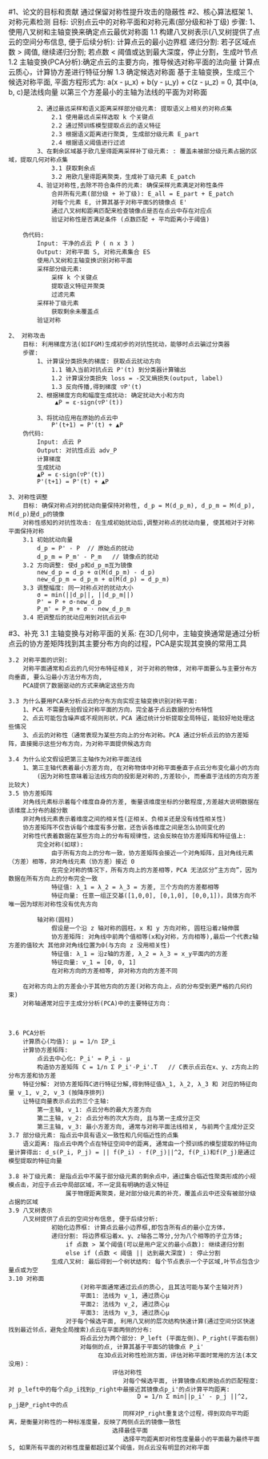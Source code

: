#1、论文的目标和贡献
通过保留对称性提升攻击的隐蔽性
#2、核心算法框架 
    1、对称元素检测
        目标: 识别点云中的对称平面和对称元素(部分级和补丁级)
        步骤: 
            1、使用八叉树和主轴变换来确定点云最优对称面
                1.1 构建八叉树表示(八叉树提供了点云的空间分布信息, 便于后续分析):
                    计算点云的最小边界框
                    递归分割: 若子区域点数 > 阈值, 继续递归分割; 若点数 < 阈值或达到最大深度，停止分割，生成叶节点
                1.2 主轴变换(PCA分析):确定点云的主要方向，推导候选对称平面的法向量
                    计算点云质心，计算协方差进行特征分解
                1.3 确定候选对称面
                    基于主轴变换，生成三个候选对称平面, 平面方程形式为: a(x - μ_x) + b(y - μ_y) + c(z - μ_z) = 0, 其中(a, b, c)是法线向量
                    以第三个方差最小的主轴为法线的平面为对称面

            2、通过最远采样和语义距离采样部分级元素: 提取语义上相关的对称点集
                2.1 使用最远点采样选取 k 个关键点
                2.2 通过预训练模型提取点云的语义特征
                2.3 根据语义距离进行聚类, 生成部分级元素 E_part
                2.4 根据语义阈值进行过滤
            3、在剩余区域基于欧几里得距离采样补丁级元素: : 覆盖未被部分级元素占据的区域，提取几何对称点集
                3.1 获取剩余点
                3.2 用欧几里得距离聚类，生成补丁级元素 E_patch
            4、验证对称性,去除不符合条件的元素: 确保采样元素满足对称性条件
                合并所有元素(部分级 + 补丁级): E_all = E_part + E_patch
                对每个元素 E, 计算其基于对称平面S的镜像点 E'
                通过八叉树和距离匹配来检查镜像点是否在点云中存在对应点
                验证对称性是否满足条件 (点数匹配 + 平均距离小于阈值)

        伪代码:
            Input: 干净的点云 P ( n x 3 )
            Output: 对称平面 S, 对称元素集合 ES
            使用八叉树和主轴变换识别对称平面
            采样部分级元素:
                采样 k 个关键点
                提取语义特征并聚类
                过滤元素
            采样补丁级元素
                获取剩余未覆盖点
            验证对称

    2、 对称攻击
        目标: 利用梯度方法(如IFGM)生成初步的对抗性扰动，能够时点云骗过分类器
        步骤:
            1、计算误分类损失的梯度: 获取点云扰动方向
                1.1 输入当前对抗点云 P'(t) 到分类器计算输出
                1.2 计算误分类损失 loss = -交叉熵损失(output, label)
                1.3 反向传播,得到梯度 ▽P'(t)
            2、根据梯度方向和幅度生成扰动: 确定扰动大小和方向
                 ▲P = ε·sign(▽P'(t))
                
            3、将扰动应用在原始的点云中
                P'(t+1) = P'(t) + ▲P
        伪代码:
            Input: 点云 P
            Output: 对抗性点云 adv_P
            计算梯度
            生成扰动
            ▲P = ε·sign(▽P'(t))
            P'(t+1) = P'(t) + ▲P

    3、对称性调整
        目标: 确保对称点对的扰动向量保持对称性, d_p = M(d_p_m), d_p_m = M(d_p), M(d_p)是d_p的镜像
        对称性感知的对抗性攻击: 在生成初始扰动后,调整对称点的扰动向量, 使其相对于对称平面保持对称
        3.1 初始扰动向量
            d_p = P' - P  // 原始点的扰动
            d_p_m = P_m' - P_m   // 镜像点的扰动
        3.2 方向调整: 使d_p和d_p_m互为镜像
            new_d_p = d_p + α(M(d_p_m) - d_p)
            new_d_p_m = d_p_m + α(M(d_p) = d_p_m)
        3.3 调整幅度: 同一对称点对的扰动大小    
            σ = min(||d_p||, ||d_p_m||)
            P' = P + σ·new_d_p
            P_m' = P_m + σ · new_d_p_m
        3.4 把调整后的扰动应用到对抗点云中
#3、补充
    3.1 主轴变换与对称平面的关系:
        在3D几何中，主轴变换通常是通过分析点云的协方差矩阵找到其主要分布方向的过程，PCA是实现其变换的常用工具

    3.2 对称平面的识别:
        对称平面通常和点云的几何分布特征相关, 对于对称的物体, 对称平面要么与主要分布方向垂直, 要么沿最小方法分布方向, 
        PCA提供了数据驱动的方式来确定这些方向

    3.3 为什么要用PCA来分析点云的分布方向实现主轴变换识别对称平面:
        1、PCA 不需要先验假设对称平面的方向，完全基于点云数据的分布特性
        2、点云可能包含噪声或不规则形状，PCA 通过统计分析提取全局特征，能较好地处理这些情况
        3、点云的对称性（通常表现为某些方向上的分布对称。PCA 通过分析点云的协方差矩阵，直接揭示这些分布方向，为对称平面提供候选方向

    3.4 为什么论文假设把第三主轴作为对称平面法线
        1、第三主轴代表着最小方差方向, 在对称物体中对称平面垂直于点云分布变化最小的方向
            (因为对称性意味着沿法线方向的投影是对称的,方差较小, 而垂直于法线的方向方差比较大)
    3.5 协方差矩阵
        对角线元素标示着每个维度自身的方差, 衡量该维度坐标的分散程度,方差越大说明数据在该维度上分布的越分散
        非对角线元素表示着维度之间的相关性(正相关、负相关还是没有线性相关性)
        协方差矩阵不仅告诉每个维度有多分散，还告诉各维度之间是怎么协同变化的
        对称性代表着数据在某些方向上的分布有规律性，这会反映在协方差矩阵和特征值上:
            完全对称(如球):
                由于所有方向上的分布一致，协方差矩阵会接近一个对角矩阵，且对角线元素（方差）相等，非对角线元素（协方差）接近 0
                在完全对称的情况下，所有方向上的方差相等，PCA 无法区分“主方向”，因为数据在所有方向上的分布完全一致
                特征值: λ_1 = λ_2 = λ_3 = 方差, 三个方向的方差都相等
                特征向量: 任意一组正交基([1,0,0], [0,1,0], [0,0,1])，具体方向不唯一因为球形对称性没有优先方向

            轴对称(圆柱) 
                假设是一个沿 z 轴对称的圆柱，x 和 y 方向对称, 圆柱沿着z轴伸展
                协方差矩阵: 对角线中前两个值相等(x和y对称，方向相等),最后一个代表z轴方差的值较大 其他非对角线位置为0(与方向 z 没用相关性)
                特征值: λ_1 = 沿z轴的方差, λ_2 = λ_3 = x_y平面内的方差
                特征向量: v_1 = [0, 0, 1]
                在对称方向的方差相等, 非对称方向的方差不同

        在对称方向上的方差会小于其他方向的方差(对称方向上，点的分布受到更严格的几何约束)
        对称轴通常对应于主成分分析(PCA)中的主要特征方向：
            
            
    
    3.6 PCA分析
        计算质心(均值): μ = 1/n ΣP_i
        计算协方差矩阵: 
            点云去中心化: P_i' = P_i - μ
            构造协方差矩阵 C = 1/n Σ P_i'·P_i'.T   // C表示点云在x、y、z方向上的分布方差和协方差
        特征分解: 对协方差矩阵C进行特征分解,得到特征值λ_1, λ_2, λ_3 和 对应的特征向量 v_1, v_2, v_3 (按降序排列)
        让特征向量表示点云的三个主轴:
            第一主轴, v_1: 点云分布的最大方差方向
            第二主轴, v_2: 点云分布的次大方向, 且与第一主成分正交
            第三主轴, v_3: 最小方差方向, 通常与对称平面法线相关, 与前两个主成分正交
    3.7 部分级元素: 指点云中具有语义一致性和几何临近性的点集
        语义距离: 指点云中两个点在特征空间中的距离, 通常由一个预训练的模型提取的特征向量计算得出: d_s(P_i, P_j) = || f(P_i) - f(P_j)||^2, f(P_i)和f(P_j)是通过模型提取的特征向量
    
    3.8 补丁级元素: 是指点云中不属于部分级元素的剩余点中，通过集合临近性聚类形成的小规模点击，对应于点云中局部区域，不一定具有明确的语义特征
                    属于物理距离聚类，是对部分级元素的补充，覆盖点云中还没有被部分级占据的区域
    3.9 八叉树表示
        八叉树提供了点云的空间分布信息, 便于后续分析:
                初始化边界框: 计算点云最小边界框,即包含所有点的最小立方体，
                递归分割: 将边界框沿着x、y、z轴各二等分,分为八个相等的子立方体; 
                    if 点数 > 某个阈值(可以是用户定义的最小点数): 继续递归分割
                    else if (点数 < 阈值 || 达到最大深度) : 停止分割
                生成八叉树: 最后得到一个树状结构: 每个节点表示一个子区域,叶节点包含少量点或为空
    3.10 对称面
                        (对称平面通常通过云点的质心, 且其法可能与某个主轴对齐)
                        平面1: 法线为 v_1, 通过质心μ
                        平面2: 法线为 v_2, 通过质心μ
                        平面3: 法线为 v_3, 通过质心μ
                    对于每个候选平面, 利用八叉树的层次结构快速计算(通过空间分区快速找到最近邻点，避免全局搜索)点云在平面两侧的分布:
                        将点云分为两个部分: P_left (平面左侧)、P_right(平面右侧)
                        对每侧的点, 计算其基于平面S的镜像点 P_i'
                             在3D点云对称性检测方面，评估对称平面时常用的方法(本文没用)：    
                                 评估对称性
                                    对每个候选平面, 计算镜像点和原始点的匹配程度: 对 p_left中的每个点p_i找到p_right中最接近其镜像点p_i'的点计算平均距离:
                                        D = 1/n Σ min||p_i' - p_j ||^2, p_j是P_right中的点    
                                    同样对P_right重复这个过程，得到双向平均距离，是衡量对称性的一种标准度量，反映了两侧点云的镜像一致性
                                 选择最佳平面
                                    选择平均距离即对称性度量最小的平面最为最终平面 S, 如果所有平面的对称性度量都超过某个阈值，则点云没有明显的对称平面
                                       